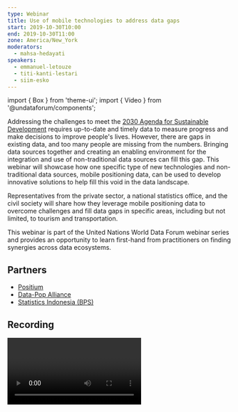 ```yaml
---
type: Webinar
title: Use of mobile technologies to address data gaps
start: 2019-10-30T10:00
end: 2019-10-30T11:00
zone: America/New_York
moderators:
  - mahsa-hedayati
speakers:
  - emmanuel-letouze
  - titi-kanti-lestari
  - siim-esko
---
```


import { Box } from 'theme-ui'; import { Video } from '@undataforum/components';

Addressing the challenges to meet the
[2030 Agenda for Sustainable Development](https://sustainabledevelopment.un.org/post2015/transformingourworld)
requires up-to-date and timely data to measure progress and make decisions to
improve people's lives. However, there are gaps in existing data, and too many
people are missing from the numbers. Bringing data sources together and creating
an enabling environment for the integration and use of non-traditional data
sources can fill this gap. This webinar will showcase how one specific type of
new technologies and non-traditional data sources, mobile positioning data, can
be used to develop innovative solutions to help fill this void in the data
landscape.

Representatives from the private sector, a national statistics office, and the
civil society will share how they leverage mobile positioning data to overcome
challenges and fill data gaps in specific areas, including but not limited, to
tourism and transportation.

This webinar is part of the United Nations World Data Forum webinar series and
provides an opportunity to learn first-hand from practitioners on finding
synergies across data ecosystems.

## Partners

- [Positium](https://www.positium.com/)
- [Data-Pop Alliance](https://datapopalliance.org/)
- [Statistics Indonesia (BPS)](https://www.bps.go.id/)

## Recording

<Box mb={3}>
  <Video id="Vb0c_sIzoUw" title="Use of mobile technologies to address data gaps" ratio={16/9} />
</Box>
